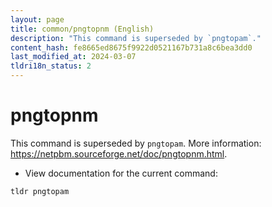 ```yaml
---
layout: page
title: common/pngtopnm (English)
description: "This command is superseded by `pngtopam`."
content_hash: fe8665ed8675f9922d0521167b731a8c6bea3dd0
last_modified_at: 2024-03-07
tldri18n_status: 2
---
```

# pngtopnm

This command is superseded by `pngtopam`.
More information: <https://netpbm.sourceforge.net/doc/pngtopnm.html>.

- View documentation for the current command:

`tldr pngtopam`
